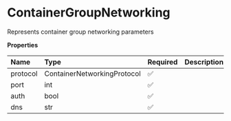 # ContainerGroupNetworking

Represents container group networking parameters

**Properties**

| Name     | Type                        | Required | Description |
| :------- | :-------------------------- | :------- | :---------- |
| protocol | ContainerNetworkingProtocol | ✅       |             |
| port     | int                         | ✅       |             |
| auth     | bool                        | ✅       |             |
| dns      | str                         | ✅       |             |
